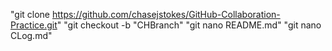 "git clone https://github.com/chasejstokes/GitHub-Collaboration-Practice.git"
"git checkout -b "CHBranch"
"git nano README.md"
"git nano CLog.md"

